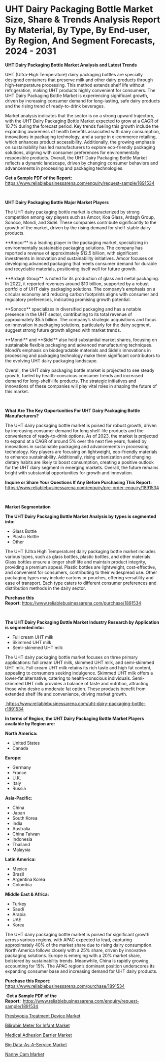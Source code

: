 <p><h1>UHT Dairy Packaging Bottle Market Size, Share & Trends Analysis Report By Material, By Type, By End-user, By Region, And Segment Forecasts, 2024 - 2031</h1></p><p><strong>UHT Dairy Packaging Bottle Market Analysis and Latest Trends</strong></p>
<p><p>UHT (Ultra-High Temperature) dairy packaging bottles are specially designed containers that preserve milk and other dairy products through high-temperature processing. This method extends shelf life without refrigeration, making UHT products highly convenient for consumers. The UHT Dairy Packaging Bottle Market is experiencing significant growth, driven by increasing consumer demand for long-lasting, safe dairy products and the rising trend of ready-to-drink beverages.</p><p>Market analysis indicates that the sector is on a strong upward trajectory, with the UHT Dairy Packaging Bottle Market expected to grow at a CAGR of 10.7% during the forecast period. Key trends fueling this growth include the expanding awareness of health benefits associated with dairy consumption, innovations in packaging technology, and a surge in e-commerce retailing, which enhances product accessibility. Additionally, the growing emphasis on sustainability has led manufacturers to explore eco-friendly packaging solutions, aligning with consumer preferences for environmentally responsible products. Overall, the UHT Dairy Packaging Bottle Market reflects a dynamic landscape, driven by changing consumer behaviors and advancements in processing and packaging technologies.</p></p>
<p><strong>Get a Sample PDF of the Report:&nbsp;</strong> <a href="https://www.reliablebusinessarena.com/enquiry/request-sample/1891534?utm_campaign=1730&utm_medium=2&utm_source=Github&utm_content=ia&utm_term=24102024&utm_id=uht-dairy-packaging-bottle">https://www.reliablebusinessarena.com/enquiry/request-sample/1891534</a></p>
<p>&nbsp;</p>
<p><strong>UHT Dairy Packaging Bottle Major Market Players</strong></p>
<p><p>The UHT dairy packaging bottle market is characterized by strong competition among key players such as Amcor, Koa Glass, Ardagh Group, Sonoco, Mondi, and Sidel. These companies contribute significantly to the growth of the market, driven by the rising demand for shelf-stable dairy products.</p><p>**Amcor** is a leading player in the packaging market, specializing in environmentally sustainable packaging solutions. The company has reported a revenue of approximately $12.5 billion, with significant investments in innovation and sustainability initiatives. Amcor focuses on developing advanced packaging that meets consumer demand for durable and recyclable materials, positioning itself well for future growth.</p><p>**Ardagh Group** is noted for its production of glass and metal packaging. In 2022, it reported revenues around $10 billion, supported by a robust portfolio of UHT dairy packaging solutions. The company’s emphasis on a circular economy and reducing carbon footprints aligns with consumer and regulatory preferences, indicating promising growth potential.</p><p>**Sonoco** specializes in diversified packaging and has a notable presence in the UHT sector, contributing to its total revenue of approximately $5.5 billion. The company’s strategic acquisitions and focus on innovation in packaging solutions, particularly for the dairy segment, suggest strong future growth aligned with market trends.</p><p>**Mondi** and **Sidel** also hold substantial market shares, focusing on sustainable flexible packaging and advanced manufacturing techniques. Mondi’s emphasis on biodegradable materials and Sidel’s innovations in processing and packaging technology make them significant contributors to the evolving UHT dairy packaging landscape.</p><p>Overall, the UHT dairy packaging bottle market is projected to see steady growth, fueled by health-conscious consumer trends and increased demand for long-shelf-life products. The strategic initiatives and innovations of these companies will play vital roles in shaping the future of this market.</p></p>
<p>&nbsp;</p>
<p><strong>What Are The Key Opportunities For UHT Dairy Packaging Bottle Manufacturers?</strong></p>
<p><p>The UHT dairy packaging bottle market is poised for robust growth, driven by increasing consumer demand for long shelf-life products and the convenience of ready-to-drink options. As of 2023, the market is projected to expand at a CAGR of around 5% over the next five years, fueled by innovations in sustainable packaging and advancements in processing technology. Key players are focusing on lightweight, eco-friendly materials to enhance sustainability. Additionally, rising urbanization and changing dietary habits are likely to boost consumption, creating a positive outlook for the UHT dairy segment in emerging markets. Overall, the future remains bright with substantial opportunities for growth and innovation.</p></p>
<p><strong>Inquire or Share Your Questions If Any Before Purchasing This Report:</strong> <a href="https://www.reliablebusinessarena.com/enquiry/pre-order-enquiry/1891534?utm_campaign=1730&utm_medium=2&utm_source=Github&utm_content=ia&utm_term=24102024&utm_id=uht-dairy-packaging-bottle">https://www.reliablebusinessarena.com/enquiry/pre-order-enquiry/1891534</a></p>
<p>&nbsp;</p>
<p><strong>Market Segmentation</strong></p>
<p><strong>The UHT Dairy Packaging Bottle Market Analysis by types is segmented into:</strong></p>
<p><ul><li>Glass Bottle</li><li>Plastic Bottle</li><li>Other</li></ul></p>
<p><p>The UHT (Ultra High Temperature) dairy packaging bottle market includes various types, such as glass bottles, plastic bottles, and other materials. Glass bottles ensure a longer shelf life and maintain product integrity, providing a premium appeal. Plastic bottles are lightweight, cost-effective, and convenient for consumers, contributing to their widespread use. Other packaging types may include cartons or pouches, offering versatility and ease of transport. Each type caters to different consumer preferences and distribution methods in the dairy sector.</p></p>
<p><strong>Purchase this Report:&nbsp;</strong><a href="https://www.reliablebusinessarena.com/purchase/1891534?utm_campaign=1730&utm_medium=2&utm_source=Github&utm_content=ia&utm_term=24102024&utm_id=uht-dairy-packaging-bottle">https://www.reliablebusinessarena.com/purchase/1891534</a></p>
<p>&nbsp;</p>
<p><strong>The UHT Dairy Packaging Bottle Market Industry Research by Application is segmented into:</strong></p>
<p><ul><li>Full cream UHT milk</li><li>Skimmed UHT milk</li><li>Semi-skimmed UHT milk</li></ul></p>
<p><p>The UHT dairy packaging bottle market focuses on three primary applications: full cream UHT milk, skimmed UHT milk, and semi-skimmed UHT milk. Full cream UHT milk retains its rich taste and high fat content, appealing to consumers seeking indulgence. Skimmed UHT milk offers a lower-fat alternative, catering to health-conscious individuals. Semi-skimmed UHT milk provides a balance of taste and nutrition, attracting those who desire a moderate fat option. These products benefit from extended shelf life and convenience, driving market growth.</p></p>
<p><a href="https://www.reliablebusinessarena.com/uht-dairy-packaging-bottle-r1891534?utm_campaign=1730&utm_medium=2&utm_source=Github&utm_content=ia&utm_term=24102024&utm_id=uht-dairy-packaging-bottle">&nbsp;https://www.reliablebusinessarena.com/uht-dairy-packaging-bottle-r1891534</a></p>
<p><strong>In terms of Region, the UHT Dairy Packaging Bottle Market Players available by Region are:</strong></p>
<p>
    <p> <strong> North America: </strong>
        <ul>
            <li>United States</li>
            <li>Canada</li>
        </ul>
        </p> 
    <p> <strong> Europe: </strong>
        <ul>
            <li>Germany</li>
            <li>France</li>
            <li>U.K.</li>
            <li>Italy</li>
            <li>Russia</li>
        </ul>
        </p> 
    <p> <strong> Asia-Pacific: </strong>
        <ul>
            <li>China</li>
            <li>Japan</li>
            <li>South Korea</li>
            <li>India</li>
            <li>Australia</li>
            <li>China Taiwan</li>
            <li>Indonesia</li>
            <li>Thailand</li>
            <li>Malaysia</li>
        </ul>
        </p> 
    <p> <strong> Latin America: </strong>
        <ul>
            <li>Mexico</li>
            <li>Brazil</li>
            <li>Argentina Korea</li>
            <li>Colombia</li>
        </ul>
        </p> 
    <p> <strong> Middle East & Africa: </strong>
        <ul>
            <li>Turkey</li>
            <li>Saudi</li>
            <li>Arabia</li>
            <li>UAE</li>
            <li>Korea</li>
        </ul>
    </p>
    </p>
<p><p>The UHT dairy packaging bottle market is poised for significant growth across various regions, with APAC expected to lead, capturing approximately 40% of the market share due to rising dairy consumption. North America follows closely with a 25% share, driven by innovative packaging solutions. Europe is emerging with a 20% market share, bolstered by sustainability trends. Meanwhile, China is rapidly growing, accounting for 15%. The APAC region’s dominant position underscores its expanding consumer base and increasing demand for UHT dairy products.</p></p>
<p><strong>Purchase this Report: </strong><a href="https://www.reliablebusinessarena.com/purchase/1891534?utm_campaign=1730&utm_medium=2&utm_source=Github&utm_content=ia&utm_term=24102024&utm_id=uht-dairy-packaging-bottle">https://www.reliablebusinessarena.com/purchase/1891534</a></p>
<p>&nbsp;<strong>Get a Sample PDF of the Report:&nbsp;&nbsp;</strong><a href="https://www.reliablebusinessarena.com/enquiry/request-sample/1891534?utm_campaign=1730&utm_medium=2&utm_source=Github&utm_content=ia&utm_term=24102024&utm_id=uht-dairy-packaging-bottle">https://www.reliablebusinessarena.com/enquiry/request-sample/1891534</a></p>
<p><strong></strong></p>
<p><p><a href="https://www.linkedin.com/pulse/presbyopia-treatment-device-market-forecast-global-trends-analysis-irnwf?utm_campaign=1730&utm_medium=2&utm_source=Github&utm_content=ia&utm_term=24102024&utm_id=uht-dairy-packaging-bottle">Presbyopia Treatment Device Market</a></p><p><a href="https://www.linkedin.com/pulse/global-perspectives-bilirubin-meter-infant-market-trends-forecast-t6wvf?utm_campaign=1730&utm_medium=2&utm_source=Github&utm_content=ia&utm_term=24102024&utm_id=uht-dairy-packaging-bottle">Bilirubin Meter for Infant Market</a></p><p><a href="https://www.linkedin.com/pulse/exploring-medical-adhesion-barrier-market-strategic-insights-tlmkf?utm_campaign=1730&utm_medium=2&utm_source=Github&utm_content=ia&utm_term=24102024&utm_id=uht-dairy-packaging-bottle">Medical Adhesion Barrier Market</a></p><p><a href="https://github.com/gailasejs/Market-Research-Report-List-1/blob/main/big-data-as-a-service-market.md?utm_campaign=1730&utm_medium=2&utm_source=Github&utm_content=ia&utm_term=24102024&utm_id=uht-dairy-packaging-bottle">Big Data-As-A-Service Market</a></p><p><a href="https://issuu.com/reportprime-2/docs/nanny-cam-market-size-2030.pptx_f4c56fa283cd27?utm_campaign=1730&utm_medium=2&utm_source=Github&utm_content=ia&utm_term=24102024&utm_id=uht-dairy-packaging-bottle">Nanny Cam Market</a></p></p>